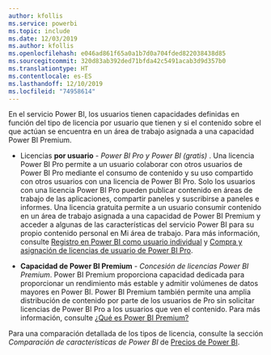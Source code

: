 ```yaml
---
author: kfollis
ms.service: powerbi
ms.topic: include
ms.date: 12/03/2019
ms.author: kfollis
ms.openlocfilehash: e046ad861f65a0a1b7d0a704fded822038438d85
ms.sourcegitcommit: 320d83ab392ded71bfda42c5491acab3d9d357b0
ms.translationtype: HT
ms.contentlocale: es-ES
ms.lasthandoff: 12/10/2019
ms.locfileid: "74958614"
---
```

En el servicio Power BI, los usuarios tienen capacidades definidas en función del tipo de licencia por usuario que tienen y si el contenido sobre el que actúan se encuentra en un área de trabajo asignada a una capacidad Power BI Premium.

* Licencias **por usuario** - *Power BI Pro y Power BI (gratis)* . Una licencia Power BI Pro permite a un usuario colaborar con otros usuarios de Power BI Pro mediante el consumo de contenido y su uso compartido con otros usuarios con una licencia de Power BI Pro. Solo los usuarios con una licencia Power BI Pro pueden publicar contenido en áreas de trabajo de las aplicaciones, compartir paneles y suscribirse a paneles e informes. Una licencia gratuita permite a un usuario consumir contenido en un área de trabajo asignada a una capacidad de Power BI Premium y acceder a algunas de las características del servicio Power BI para su propio contenido personal en Mi área de trabajo. Para más información, consulte [Registro en Power BI como usuario individual](../service-self-service-signup-for-power-bi.md) y [Compra y asignación de licencias de usuario de Power BI Pro](../service-admin-purchasing-power-bi-pro.md).

* **Capacidad de Power BI Premium** - *Concesión de licencias Power BI Premium*. Power BI Premium proporciona capacidad dedicada para proporcionar un rendimiento más estable y admitir volúmenes de datos mayores en Power BI. Power BI Premium también permite una amplia distribución de contenido por parte de los usuarios de Pro sin solicitar licencias de Power BI Pro a los usuarios que ven el contenido. Para más información, consulte [¿Qué es Power BI Premium?](../service-premium-what-is.md)

Para una comparación detallada de los tipos de licencia, consulte la sección _Comparación de características de Power BI_ de [Precios de Power BI](https://powerbi.microsoft.com/pricing/).
